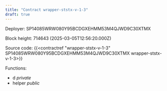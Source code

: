 ```yaml
---
title: "Contract wrapper-ststx-v-1-3"
draft: true
---
```

Deployer: SP14085WRW080Y95BCDGXEHMM53M4QJWD9C30XTMX


 



Block height: 714643 (2025-03-05T12:56:20.000Z)

Source code: {{<contractref "wrapper-ststx-v-1-3" SP14085WRW080Y95BCDGXEHMM53M4QJWD9C30XTMX wrapper-ststx-v-1-3>}}

Functions:

* d _private_
* helper _public_
